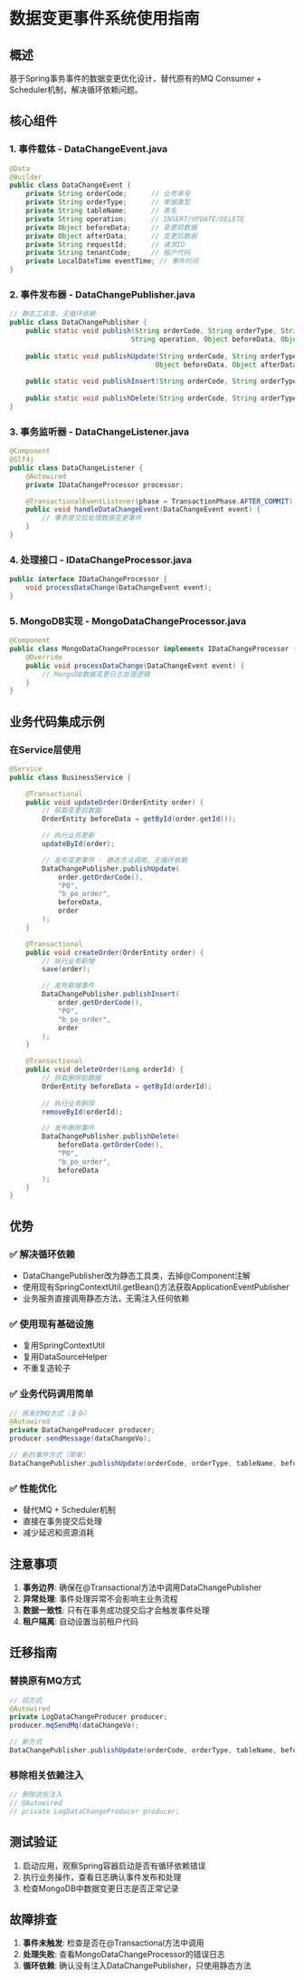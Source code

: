 # 数据变更事件系统使用指南

## 概述

基于Spring事务事件的数据变更优化设计，替代原有的MQ Consumer + Scheduler机制，解决循环依赖问题。

## 核心组件

### 1. 事件载体 - DataChangeEvent.java
```java
@Data
@Builder
public class DataChangeEvent {
    private String orderCode;      // 业务单号
    private String orderType;      // 单据类型
    private String tableName;      // 表名
    private String operation;      // INSERT/UPDATE/DELETE
    private Object beforeData;     // 变更前数据
    private Object afterData;      // 变更后数据
    private String requestId;      // 请求ID
    private String tenantCode;     // 租户代码
    private LocalDateTime eventTime; // 事件时间
}
```

### 2. 事件发布器 - DataChangePublisher.java
```java
// 静态工具类，无循环依赖
public class DataChangePublisher {
    public static void publish(String orderCode, String orderType, String tableName,
                              String operation, Object beforeData, Object afterData);
    
    public static void publishUpdate(String orderCode, String orderType, String tableName,
                                    Object beforeData, Object afterData);
    
    public static void publishInsert(String orderCode, String orderType, String tableName, Object data);
    
    public static void publishDelete(String orderCode, String orderType, String tableName, Object data);
}
```

### 3. 事务监听器 - DataChangeListener.java
```java
@Component
@Slf4j
public class DataChangeListener {
    @Autowired
    private IDataChangeProcessor processor;

    @TransactionalEventListener(phase = TransactionPhase.AFTER_COMMIT)
    public void handleDataChangeEvent(DataChangeEvent event) {
        // 事务提交后处理数据变更事件
    }
}
```

### 4. 处理接口 - IDataChangeProcessor.java
```java
public interface IDataChangeProcessor {
    void processDataChange(DataChangeEvent event);
}
```

### 5. MongoDB实现 - MongoDataChangeProcessor.java
```java
@Component
public class MongoDataChangeProcessor implements IDataChangeProcessor {
    @Override
    public void processDataChange(DataChangeEvent event) {
        // MongoDB数据变更日志处理逻辑
    }
}
```

## 业务代码集成示例

### 在Service层使用

```java
@Service
public class BusinessService {

    @Transactional
    public void updateOrder(OrderEntity order) {
        // 获取变更前数据
        OrderEntity beforeData = getById(order.getId());

        // 执行业务更新
        updateById(order);

        // 发布变更事件 - 静态方法调用，无循环依赖
        DataChangePublisher.publishUpdate(
            order.getOrderCode(),
            "PO",
            "b_po_order",
            beforeData,
            order
        );
    }

    @Transactional
    public void createOrder(OrderEntity order) {
        // 执行业务新增
        save(order);

        // 发布新增事件
        DataChangePublisher.publishInsert(
            order.getOrderCode(),
            "PO", 
            "b_po_order",
            order
        );
    }

    @Transactional
    public void deleteOrder(Long orderId) {
        // 获取删除前数据
        OrderEntity beforeData = getById(orderId);
        
        // 执行业务删除
        removeById(orderId);

        // 发布删除事件
        DataChangePublisher.publishDelete(
            beforeData.getOrderCode(),
            "PO",
            "b_po_order", 
            beforeData
        );
    }
}
```

## 优势

### ✅ 解决循环依赖
- DataChangePublisher改为静态工具类，去掉@Component注解
- 使用现有SpringContextUtil.getBean()方法获取ApplicationEventPublisher
- 业务服务直接调用静态方法，无需注入任何依赖

### ✅ 使用现有基础设施
- 复用SpringContextUtil
- 复用DataSourceHelper
- 不重复造轮子

### ✅ 业务代码调用简单
```java
// 原来的MQ方式（复杂）
@Autowired
private DataChangeProducer producer;
producer.sendMessage(dataChangeVo);

// 新的事件方式（简单）
DataChangePublisher.publishUpdate(orderCode, orderType, tableName, beforeData, afterData);
```

### ✅ 性能优化
- 替代MQ + Scheduler机制
- 直接在事务提交后处理
- 减少延迟和资源消耗

## 注意事项

1. **事务边界**: 确保在@Transactional方法中调用DataChangePublisher
2. **异常处理**: 事件处理异常不会影响主业务流程
3. **数据一致性**: 只有在事务成功提交后才会触发事件处理
4. **租户隔离**: 自动设置当前租户代码

## 迁移指南

### 替换原有MQ方式
```java
// 旧方式
@Autowired
private LogDataChangeProducer producer;
producer.mqSendMq(dataChangeVo);

// 新方式  
DataChangePublisher.publishUpdate(orderCode, orderType, tableName, beforeData, afterData);
```

### 移除相关依赖注入
```java
// 删除这些注入
// @Autowired
// private LogDataChangeProducer producer;
```

## 测试验证

1. 启动应用，观察Spring容器启动是否有循环依赖错误
2. 执行业务操作，查看日志确认事件发布和处理
3. 检查MongoDB中数据变更日志是否正常记录

## 故障排查

1. **事件未触发**: 检查是否在@Transactional方法中调用
2. **处理失败**: 查看MongoDataChangeProcessor的错误日志
3. **循环依赖**: 确认没有注入DataChangePublisher，只使用静态方法